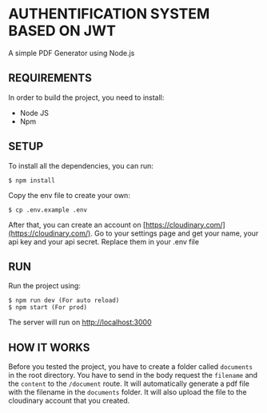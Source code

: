 # AUTHENTIFICATION SYSTEM BASED ON JWT

A simple PDF Generator using Node.js

## REQUIREMENTS

In order to build the project, you need to install:

- Node JS
- Npm

## SETUP

To install all the dependencies, you can run:

```
$ npm install
```

Copy the env file to create your own:

```
$ cp .env.example .env
```

After that, you can create an account on [https://cloudinary.com/](https://cloudinary.com/). Go to your settings page and get your name, your api key and your api secret. Replace them in your .env file

## RUN

Run the project using:

```
$ npm run dev (For auto reload)
$ npm start (For prod)
```

The server will run on [http://localhost:3000](http://localhost:3000)

## HOW IT WORKS

Before you tested the project, you have to create a folder called `documents` in the root directory.
You have to send in the body request the `filename` and the `content` to the `/document` route. It will automatically generate a pdf file with the filename in the `documents` folder. It will also upload the file to the cloudinary account that you created.